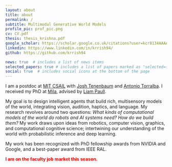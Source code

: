 ```yaml
---
layout: about
title: about
permalink: /
subtitle: Multimodal Generative World Models
profile_pic: prof_pic.png
cv: CV.pdf
thesis: thesis_krishna.pdf
google_scholar: https://scholar.google.co.uk/citations?user=kcr8134AAAAJ
linkedin: https://www.linkedin.com/in/krrish94/
github: https://github.com/krrish94

news: true  # includes a list of news items
selected_papers: true # includes a list of papers marked as "selected={true}"
social: true  # includes social icons at the bottom of the page
---
```


I am a postdoc at [MIT CSAIL](https://www.csail.mit.edu/) with [Josh Tenenbaum](http://web.mit.edu/cocosci/josh.html) and [Antonio Torralba](https://web.mit.edu/torralba/www/). I received my PhD at [Mila](https://mila.quebec/en/), advised by [Liam Paull](http://liampaull.ca/).

My goal is to design intelligent agents that build rich, multisensory models of the world, integrating vision, audition, haptics, and language. My research revolves around two questions: *What kinds of computational models of the world do robots and AI systems need? How do we build them?* My work draws upon ideas from robotics, computer vision, graphics, and computational cognitive science; intertwining our understanding of the world with probabilistic inference and deep learning.

My work has been recognized with PhD fellowship awards from NVIDIA and Google, and a best-paper award from IEEE RAL.

<span style="color:red; font-weight:bold;">I am on the faculty job market this season.</span>
